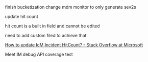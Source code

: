 finish bucketization
change mdm monitor to only generate sev2s


update hit count

hit count is a built in field and cannot be edited

need to add custom filed to achieve that

[How to update IcM Incident HitCount? - Stack Overflow at Microsoft](https://stackoverflow.microsoft.com/questions/131731)

Meet IM debug API coverage test